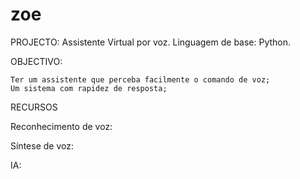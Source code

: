# zoe


PROJECTO:
    Assistente Virtual por voz.
Linguagem de base: 
    Python.

OBJECTIVO: 

    Ter um assistente que perceba facilmente o comando de voz;
    Um sistema com rapidez de resposta;

RECURSOS

Reconhecimento de voz:

Síntese de voz:

IA:

